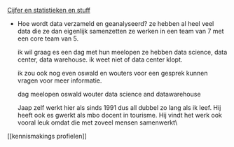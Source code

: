 [Cijfer en statistieken en stuff](https://leeuwarden.incijfers.nl/mosaic/leeuwarden/)


- Hoe wordt data verzameld en geanalyseerd?
	ze hebben al heel veel data die ze dan eigenlijk samenzetten ze werken in een team van 7 met een core team van 5.

	ik wil graag es een dag met hun meelopen 
	ze hebben data science, data center, data warehouse. ik weet niet of data center klopt.
	


    ik zou ook nog even oswald en wouters voor een gesprek kunnen vragen voor meer informatie.
     
    dag meelopen
    oswald 
    wouter 
    data science and datawarehouse 


	Jaap zelf werkt hier als sinds 1991 dus all dubbel zo lang als ik leef. 
	Hij heeft ook es gwerkt als mbo docent in tourisme. 
	Hij vindt het werk ook vooral leuk omdat die met zoveel mensen samenwerkt\

[[kennismakings profielen]]